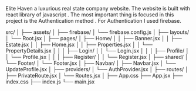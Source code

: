 Elite Haven a luxurious real state company website. The website is built with react library of javascript . The most important thing is focused in this project is the Authentication method . For Authentication I used firebase.

src/
│
├── assets/
│
├── firebase/
│   └── firebase.config.js
│
├── layouts/
│   └── Root.jsx
│
├── pages/
│   ├── Home/
│   │   ├── Banner.jsx
│   │   ├── Estate.jsx
│   │   ├── Home.jsx
│   │   ├── Properties.jsx
│   │   └── PropertyDetails.jsx
│   │
│   ├── Login/
│   │   └── Login.jsx
│   │
│   ├── Profile/
│   │   └── Profile.jsx
│   │
│   ├── Register/
│   │   └── Register.jsx
│
├── shared/
│   └── Footer/
│       └── Footer.jsx
│
├── Navbar/
│   ├── Navbar.jsx
│   └── UpdateProfile.jsx
│
├── providers/
│   └── AuthProvider.jsx
│
├── routes/
│   ├── PrivateRoute.jsx
│   └── Routes.jsx
│
├── App.css
├── App.jsx
├── index.css
├── index.js
└── main.jsx
